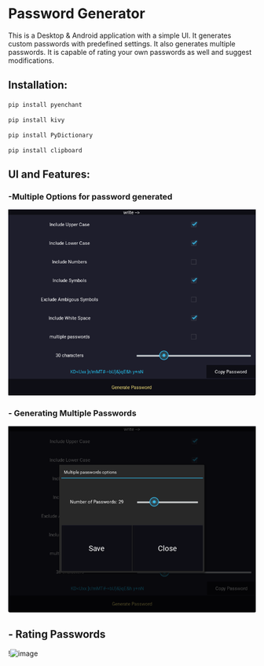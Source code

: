 # Password Generator
This is a Desktop & Android application with a simple UI. It generates custom passwords with predefined settings. It also generates multiple passwords.  It is capable of rating your own passwords as well and suggest modifications. 

## Installation:
``pip install pyenchant ``

``pip install kivy``

``pip install PyDictionary``

``pip install clipboard``

## UI and Features:

###  -Multiple Options for password generated

![.\img\1.png](https://github.com/besology512/password_generator/blob/main/img/1.png?raw=true)

### - Generating Multiple Passwords

![.\img\2.png](https://github.com/besology512/password_generator/blob/main/img/2.png?raw=true)



## - Rating Passwords

!![image](https://github.com/user-attachments/assets/f8f2befb-6e78-4e65-bcd5-494f49469d26)

